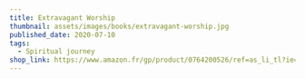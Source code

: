 ```yaml
---
title: Extravagant Worship
thumbnail: assets/images/books/extravagant-worship.jpg
published_date: 2020-07-10
tags:
  - Spiritual journey
shop_link: https://www.amazon.fr/gp/product/0764200526/ref=as_li_tl?ie=UTF8&camp=1642&creative=6746&creativeASIN=0764200526&linkCode=as2&tag=aliapourvous-21&linkId=530926bfff72475cee5987215dcb903f
---
```

